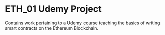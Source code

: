 # ETH_01 Udemy Project

Contains work pertaining to a Udemy course teaching the basics of writing smart contracts on the Ethereum Blockchain.
